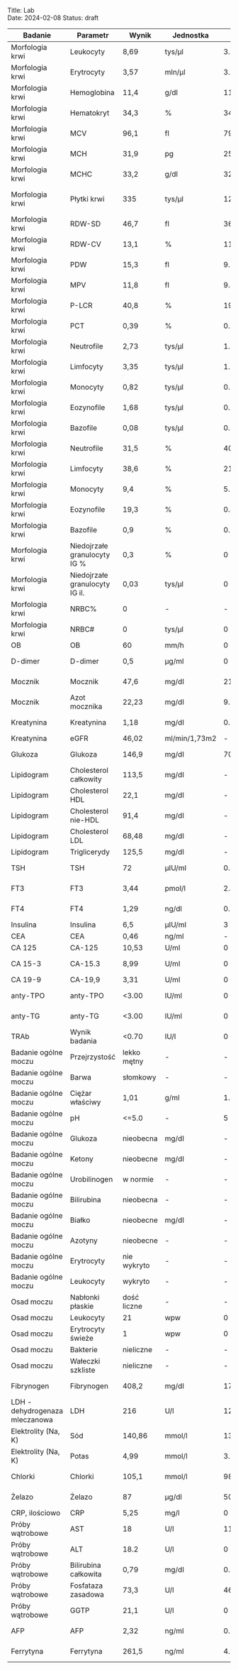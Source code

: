 
Title: Lab  
Date: 2024-02-08
Status: draft


| Badanie | Parametr | Wynik | Jednostka | L | H | Norma |
|---------|---------|-------|----------|---|---|-------|
| Morfologia krwi | Leukocyty | 8,69 | tys/µl | 3.98 | 10.04 | 3.98 - 10.04 |
| Morfologia krwi | Erytrocyty | 3,57 | mln/µl | 3.9 | 5.1 | 3.9 - 5.1 |
| Morfologia krwi | Hemoglobina | 11,4 | g/dl | 11.2 | 15.7 | 11.2 - 15.7 |
| Morfologia krwi | Hematokryt | 34,3 | % | 34.1 | 44.9 | 34.1 - 44.9 |
| Morfologia krwi | MCV | 96,1 | fl | 79.4 | 94.8 | 79.4 - 94.8 |
| Morfologia krwi | MCH | 31,9 | pg | 25.6 | 32.2 | 25.6 - 32.2 |
| Morfologia krwi | MCHC | 33,2 | g/dl | 32.2 | 35.5 | 32.2 - 35.5 |
| Morfologia krwi | Płytki krwi | 335 | tys/µl | 125.3 | 396.2 | 125.3 - 396.2 |
| Morfologia krwi | RDW-SD | 46,7 | fl | 36.4 | 46.3 | 36.4 - 46.3 |
| Morfologia krwi | RDW-CV | 13,1 | % | 11.7 | 14.4 | 11.7 - 14.4 |
| Morfologia krwi | PDW | 15,3 | fl | 9.8 | 16.2 | 9.8 - 16.2 |
| Morfologia krwi | MPV | 11,8 | fl | 9.4 | 12.5 | 9.4 - 12.5 |
| Morfologia krwi | P-LCR | 40,8 | % | 19.1 | 46.6 | 19.1 - 46.6 |
| Morfologia krwi | PCT | 0,39 | % | 0.17 | 0.38 | 0.17 - 0.38 |
| Morfologia krwi | Neutrofile | 2,73 | tys/µl | 1.78 | 6.04 | 1.78 - 6.04 |
| Morfologia krwi | Limfocyty | 3,35 | tys/µl | 1.3 | 3.4 | 1.3 - 3.4 |
| Morfologia krwi | Monocyty | 0,82 | tys/µl | 0.31 | 0.92 | 0.31 - 0.92 |
| Morfologia krwi | Eozynofile | 1,68 | tys/µl | 0.03 | 0.39 | 0.03 - 0.39 |
| Morfologia krwi | Bazofile | 0,08 | tys/µl | 0.01 | 0.09 | 0.01 - 0.09 |
| Morfologia krwi | Neutrofile | 31,5 | % | 40.8 | 70.39 | 40.8 - 70.39 |
| Morfologia krwi | Limfocyty | 38,6 | % | 21 | 50 | 21 - 50 |
| Morfologia krwi | Monocyty | 9,4 | % | 5.1 | 11.2 | 5.1 - 11.2 |
| Morfologia krwi | Eozynofile | 19,3 | % | 0.4 | 6.6 | 0.4 - 6.6 |
| Morfologia krwi | Bazofile | 0,9 | % | 0.2 | 1.3 | 0.2 - 1.3 |
| Morfologia krwi | Niedojrzałe granulocyty IG % | 0,3 | % | 0 | 0.5 | 0 - 0.5 |
| Morfologia krwi | Niedojrzałe granulocyty IG il. | 0,03 | tys/µl | 0 | 0.04 | 0 - 0.04 |
| Morfologia krwi | NRBC% | 0 | - | - | - | - |
| Morfologia krwi | NRBC# | 0 | tys/µl | 0 | 0.03 | 0 - 0.03 |
| OB | OB | 60 | mm/h | 0 | 30 | 0 - 30 |
| D-dimer | D-dimer | 0,5 | µg/ml | 0 | 0.5 | 0 - 0.5 |
| Mocznik | Mocznik | 47,6 | mg/dl | 21 | 43 | 21 - 43 |
| Mocznik | Azot mocznika | 22,23 | mg/dl | 9.8 | 20.1 | 9.8 - 20.1 |
| Kreatynina | Kreatynina | 1,18 | mg/dl | 0.5 | 1.2 | 0.5 - 1.2 |
| Kreatynina | eGFR | 46,02 | ml/min/1,73m2 | - | - | - |
| Glukoza | Glukoza | 146,9 | mg/dl | 70 | 99 | 70 - 99 |
| Lipidogram | Cholesterol całkowity | 113,5 | mg/dl | - | - | - |
| Lipidogram | Cholesterol HDL | 22,1 | mg/dl | - | - | - |
| Lipidogram | Cholesterol nie-HDL | 91,4 | mg/dl | - | - | - |
| Lipidogram | Cholesterol LDL | 68,48 | mg/dl | - | - | - |
| Lipidogram | Triglicerydy | 125,5 | mg/dl | - | - | - |
| TSH | TSH | 72 | µIU/ml | 0.35 | 4.94 | 0.35 - 4.94 |
| FT3 | FT3 | 3,44 | pmol/l | 2.43 | 6.01 | 2.43 - 6.01 |
| FT4 | FT4 | 1,29 | ng/dl | 0.7 | 1.48 | 0.7 - 1.48 |
| Insulina | Insulina | 6,5 | µIU/ml | 3 | 17 | 3 - 17 |
| CEA | CEA | 0,46 | ng/ml | - | - | - |
| CA 125 | CA-125 | 10,53 | U/ml | 0 | 35 | 0 - 35 |
| CA 15-3 | CA-15.3 | 8,99 | U/ml | 0 | 31.3 | 0 - 31.3 |
| CA 19-9 | CA-19,9 | 3,31 | U/ml | 0 | 37 | 0 - 37 |
| anty-TPO | anty-TPO | <3.00 | IU/ml | 0 | 5.61 | 0 - 5.61 |
| anty-TG | anty-TG | <3.00 | IU/ml | 0 | 4.11 | 0 - 4.11 |
| TRAb | Wynik badania | <0.70 | IU/l | 0 | 1.99 | 0 - 1.99 |
| Badanie ogólne moczu             | Przejrzystość                    | lekko mętny | -         | -    | -     | -        |
| Badanie ogólne moczu             | Barwa                             | słomkowy | -         | -    | -     | -        |
| Badanie ogólne moczu             | Ciężar właściwy                   | 1,01     | g/ml      | 1.003 | 1.03  | 1.003 - 1.03 |
| Badanie ogólne moczu             | pH                                | <=5.0    | -         | 5    | 7.5   | 5 - 7.5  |
| Badanie ogólne moczu             | Glukoza                           | nieobecna | mg/dl     | -    | -     | -        |
| Badanie ogólne moczu             | Ketony                            | nieobecne | mg/dl     | -    | -     | -        |
| Badanie ogólne moczu             | Urobilinogen                      | w normie | -         | -    | -     | -        |
| Badanie ogólne moczu             | Bilirubina                        | nieobecna | -         | -    | -     | -        |
| Badanie ogólne moczu             | Białko                            | nieobecne | mg/dl     | -    | -     | -        |
| Badanie ogólne moczu             | Azotyny                           | nieobecne | -         | -    | -     | -        |
| Badanie ogólne moczu             | Erytrocyty                        | nie wykryto | -         | -    | -     | -        |
| Badanie ogólne moczu             | Leukocyty                         | wykryto | -         | -    | -     | -        |
| Osad moczu                       | Nabłonki płaskie                  | dość liczne | -         | -    | -     | -        |
| Osad moczu                       | Leukocyty                         | 21       | wpw       | 0    | 8     | 0 - 8    |
| Osad moczu                       | Erytrocyty świeże                 | 1        | wpw       | 0    | 3     | 0 - 3    |
| Osad moczu                       | Bakterie                          | nieliczne | -         | -    | -     | -        |
| Osad moczu                       | Wałeczki szkliste                 | nieliczne | -         | -    | -     | -        |
| Fibrynogen                       | Fibrynogen                        | 408,2    | mg/dl     | 170  | 420   | 170 - 420 |
| LDH - dehydrogenaza mleczanowa   | LDH                               | 216      | U/l       | 125  | 220   | 125 - 220 |
| Elektrolity (Na, K)              | Sód                               | 140,86   | mmol/l    | 136  | 145   | 136 - 145 |
| Elektrolity (Na, K)              | Potas                             | 4,99     | mmol/l    | 3.5  | 5.1   | 3.5 - 5.1 |
| Chlorki                          | Chlorki                           | 105,1    | mmol/l    | 98   | 107   | 98 - 107 |
| Żelazo                           | Żelazo                            | 87       | µg/dl     | 50   | 170   | 50 - 170 |
| CRP, ilościowo                   | CRP                               | 5,25     | mg/l      | 0    | 5     | 0 - 5    |
| Próby wątrobowe                  | AST                               | 18       | U/l       | 11   | 34    | 11 - 34  |
| Próby wątrobowe                  | ALT                               | 18.2     | U/l       | 0    | 34    | 0 - 34   |
| Próby wątrobowe                  | Bilirubina całkowita              | 0,79     | mg/dl     | 0.2  | 1.2   | 0.2 - 1.2 |
| Próby wątrobowe                  | Fosfataza zasadowa                | 73,3     | U/l       | 46   | 122   | 46 - 122 |
| Próby wątrobowe                  | GGTP                              | 21,1     | U/l       | 0    | 38    | 0 - 38   |
| AFP                              | AFP                               | 2,32     | ng/ml     | 0.89 | 8.78  | 0.89 - 8.78 |
| Ferrytyna                        | Ferrytyna                         | 261,5    | ng/ml     | 4.63 | 204   | 4.63 - 204 |